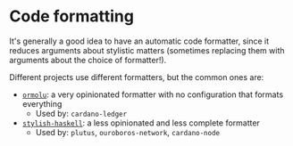 # Code formatting

It's generally a good idea to have an automatic code formatter, since it reduces arguments about stylistic matters (sometimes replacing them with arguments about the choice of formatter!).

Different projects use different formatters, but the common ones are:
- [`ormolu`](https://hackage.haskell.org/package/ormolu): a very opinionated formatter with no configuration that formats everything
    - Used by: `cardano-ledger`
- [`stylish-haskell`](https://hackage.haskell.org/package/stylish-haskell): a less opinionated and less complete formatter
    - Used by: `plutus`, `ouroboros-network`, `cardano-node`

